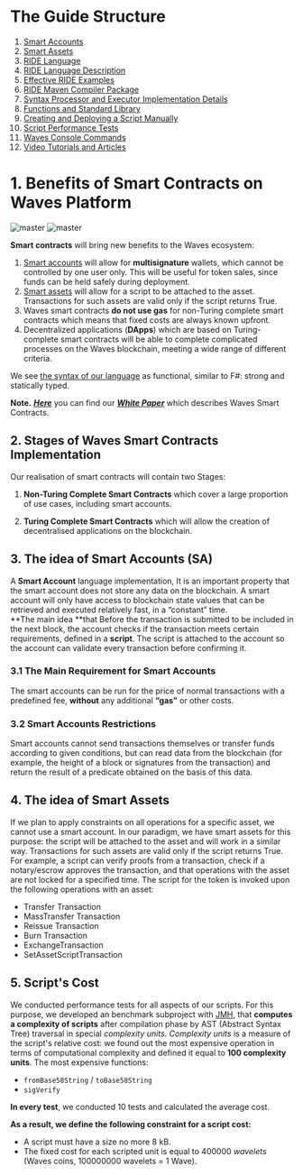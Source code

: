 # The Guide Structure

1. [Smart Accounts](/technical-details/waves-contracts-language-description/approach-and-capabilities.md)
2. [Smart Assets](/technical-details/smart-assets.md)
3. [RIDE Language](../technical-details/ride-language.md)
4. [RIDE Language Description](../technical-details/ride-language/language-description.md)
5. [Effective RIDE Examples](../technical-details/waves-contracts-language-description/examples/lang-stlib-usage-examples.md)
6. [RIDE Maven Compiler Package](../technical-details/ride-language/maven-compiler.md)
7. [Syntax Processor and Executor Implementation Details](../technical-details/waves-contracts-language-description/implementation-details.md)
8. [Functions and Standard Library](../technical-details/waves-contracts-language-description/standard-library.md)
9. [Creating and Deploying a Script Manually](../technical-details/waves-contracts-language-description/creating-and-deploying-a-script-manually.md)
10. [Script Performance Tests](../technical-details/waves-contracts-language-description/script-performance-tests.md)
11. [Waves Console Commands](../technical-details/waves-contracts-language-description/waves-console-commands.md)
12. [Video Tutorials and Articles](../technical-details/video-tutorials-and-articles.md)

# 1. Benefits of Smart Contracts on Waves Platform

![master](https://img.shields.io/badge/TESTNET-available-4bc51d.svg) ![master](https://img.shields.io/badge/node->%3D0.12.0-4bc51d.svg)

**Smart contracts** will bring new benefits to the Waves ecosystem:  
1. [Smart accounts](/technical-details/waves-contracts-language-description/approach-and-capabilities.md) will allow for **multisignature** wallets, which cannot be controlled by one user only. This will be useful for token sales, since funds can be held safely during deployment.  
2. [Smart assets](/technical-details/smart-assets.md) will allow for a script to be attached to the asset. Transactions for such assets are valid only if the script returns True.  
3. Waves smart contracts **do not use gas** for non-Turing complete smart contracts which means that fixed costs are always known upfront.  
4. Decentralized applications \(**DApps**\) which are based on Turing-complete smart contracts will be able to complete complicated processes on the Waves blockchain, meeting a wide range of different criteria.

We see [the syntax of our language](/technical-details/ride-language.md) as functional, similar to F\#: strong and statically typed.

**Note.** [_**Here**_](https://wavesplatform.com/files/docs/white_paper_waves_smart_contracts.pdf?cache=b) you can find our [_**White Paper**_](https://wavesplatform.com/files/docs/white_paper_waves_smart_contracts.pdf?cache=b) which describes Waves Smart Contracts.

## 2. Stages of Waves Smart Contracts Implementation

Our realisation of smart contracts will contain two Stages:

1. **Non-Turing Complete Smart Contracts** which cover a large proportion of use cases, including smart accounts.

2. **Turing Complete Smart Contracts** which will allow the creation of decentralised applications on the blockchain.

## 3. The idea of Smart Accounts \(SA\)

A **Smart Account** language implementation, It is an important property that the smart account does not store any data on the blockchain. A smart account will only have access to blockchain state values that can be retrieved and executed relatively fast, in a “constant” time.  
**The main idea **that Before the transaction is submitted to be included in the next block, the account checks if the transaction meets certain requirements, defined in a **script**. The script is attached to the account so the account can validate every transaction before confirming it.

### 3.1 **The Main Requirement for Smart Accounts**

The smart accounts can be run for the price of normal transactions with a predefined fee, **without** any additional **“gas”** or other costs.

### 3.2 **Smart Accounts Restrictions**

Smart accounts cannot send transactions themselves or transfer funds according to given conditions, but can read data from the blockchain \(for example, the height of a block or signatures from the transaction\) and return the result of a predicate obtained on the basis of this data.

## 4. The idea of Smart Assets

If we plan to apply constraints on all operations for a specific asset, we cannot use a smart account. In our paradigm, we have smart assets for this purpose: the script will be attached to the asset and will work in a similar way. Transactions for such assets are valid only if the script returns True. For example, a script can verify proofs from a transaction, check if a notary/escrow approves the transaction, and that operations with the asset are not locked for a specified time. The script for the token is invoked upon the following operations with an asset:

* Transfer Transaction
* MassTransfer Transaction
* Reissue Transaction
* Burn Transaction
* ExchangeTransaction
* SetAssetScriptTransaction

## 5. Script's Cost

We conducted performance tests for all aspects of our scripts. For this purpose, we developed an benchmark subproject with [JMH](http://openjdk.java.net/projects/code-tools/jmh/), that **computes a complexity of scripts** after compilation phase by AST \(Abstract Syntax Tree\) traversal in special _complexity units_. _Complexity units_ is a measure of the script's relative cost: we found out the most expensive operation in terms of computational complexity and defined it equal to **100 complexity units**. The most expensive functions:

* `fromBase58String` / `toBase58String`
* `sigVerify`

**In every test**, we conducted 10 tests and calculated the average cost.

**As a result, we define the following constraint for a script cost:**

* A script must have a size no more 8 kB.
* The fixed cost for each scripted unit is equal to 400000 _wavelets_ \(Waves coins, 100000000 wavelets = 1 Wave\).



